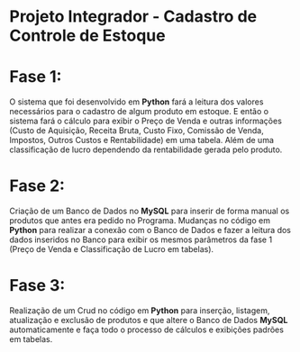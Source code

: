 # Projeto Integrador - Cadastro de Controle de Estoque

# Fase 1:
<p>O sistema que foi desenvolvido em <b>Python</b> fará a leitura dos valores necessários para o cadastro de algum produto em estoque. E então o sistema fará o cálculo para exibir o Preço de Venda e outras informações (Custo de Aquisição, Receita Bruta, Custo Fixo, Comissão de Venda, Impostos, Outros Custos e Rentabilidade) em uma tabela. Além de uma classificação de lucro dependendo da rentabilidade gerada pelo produto.</p>

# Fase 2:
<p>Criação de um Banco de Dados no <b>MySQL</b> para inserir de forma manual os produtos que antes era pedido no Programa. Mudanças no código em <b>Python</b> para realizar a conexão com o Banco de Dados e fazer a leitura dos dados inseridos no Banco para exibir os mesmos parâmetros da fase 1 (Preço de Venda e Classificação de Lucro em tabelas).</p>

# Fase 3: 
<p>Realização de um Crud no código em <b>Python</b> para inserção, listagem, atualização e exclusão de produtos e que altere o Banco de Dados <b>MySQL</b> automaticamente e faça todo o processo de cálculos e exibições padrões em tabelas.</p>

